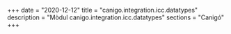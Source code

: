 +++
date        = "2020-12-12"
title       = "canigo.integration.icc.datatypes"
description = "Mòdul canigo.integration.icc.datatypes"
sections    = "Canigó"
+++